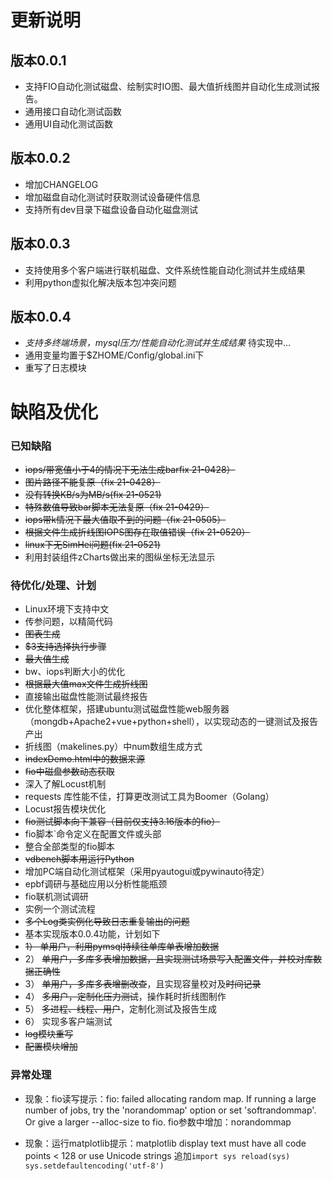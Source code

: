 # 更新说明
## 版本0.0.1
* 支持FIO自动化测试磁盘、绘制实时IO图、最大值折线图并自动化生成测试报告。
* 通用接口自动化测试函数
* 通用UI自动化测试函数
## 版本0.0.2
* 增加CHANGELOG
* 增加磁盘自动化测试时获取测试设备硬件信息
* 支持所有dev目录下磁盘设备自动化磁盘测试
## 版本0.0.3
* 支持使用多个客户端进行联机磁盘、文件系统性能自动化测试并生成结果
* 利用python虚拟化解决版本包冲突问题
## 版本0.0.4
* _支持多终端场景，mysql压力/性能自动化测试并生成结果_ 待实现中...
* 通用变量均置于$ZHOME/Config/global.ini下
* 重写了日志模块


# 缺陷及优化

### 已知缺陷
* ~~iops/带宽值小于4的情况下无法生成barfix 21-0428）~~
* ~~图片路径不能复原（fix 21-0428）~~
* ~~没有转换KB/s为MB/s(fix 21-0521)~~
* ~~特殊数值导致bar脚本无法复原（fix 21-0429）~~
* ~~iops带k情况下最大值取不到的问题（fix 21-0505）~~
* ~~根据文件生成折线图IOPS图存在取值错误（fix 21-0520）~~
* ~~linux下无SimHei问题(fix 21-0521)~~
* 利用封装组件zCharts做出来的图纵坐标无法显示

### 待优化/处理、计划
* Linux环境下支持中文
* 传参问题，以精简代码
* ~~图表生成~~
* ~~$3支持选择执行步骤~~
* ~~最大值生成~~
* bw、iops判断大小的优化
* ~~根据最大值max文件生成折线图~~
* 直接输出磁盘性能测试最终报告
* 优化整体框架，搭建ubuntu测试磁盘性能web服务器（mongdb+Apache2+vue+python+shell），以实现动态的一键测试及报告产出
* 折线图（makelines.py）中num数组生成方式
* ~~indexDemo.html中的数据来源~~
* ~~fio中磁盘参数动态获取~~
* 深入了解Locust机制
* requests 库性能不佳，打算更改测试工具为Boomer（Golang）
* Locust报告模块优化
* ~~fio测试脚本向下兼容（目前仅支持3.16版本的fio）~~
* fio脚本\`命令定义在配置文件或头部
* 整合全部类型的fio脚本
* ~~vdbench脚本用运行Python~~
* 增加PC端自动化测试框架（采用pyautogui或pywinauto待定）
* epbf调研与基础应用以分析性能瓶颈
* fio联机测试调研
* 实例一个测试流程
* ~~多个Log类实例化导致日志重复输出的问题~~
* 基本实现版本0.0.4功能，计划如下
* ~~1） 单用户，利用pymsql持续往单库单表增加数据~~
* 2） ~~单用户，多库多表增加数据，且实现测试场景写入配置文件，并校对库数据正确性~~
* 3） ~~单用户，多库多表增删改查~~，且实现容量校对及~~时间记录~~
* 4） ~~多用户，定制化压力测试~~，操作耗时折线图制作
* 5） ~~多进程、线程、用户~~，定制化测试及报告生成
* 6） 实现多客户端测试
* ~~log模块重写~~
* ~~配置模块增加~~




### 异常处理

* 现象：fio读写提示：fio: failed allocating random map. If running a large number of jobs, try the 'norandommap' option or set 'softrandommap'. Or give a larger --alloc-size to fio.
fio参数中增加：norandommap

* 现象：运行matplotlib提示：matplotlib display text must have all code points < 128 or use Unicode strings
追加`import sys
reload(sys)
sys.setdefaultencoding('utf-8')`